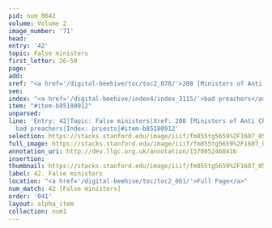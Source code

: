 ```yaml
---
pid: num_0042
volume: Volume 2
image_number: '71'
head: 
entry: '42'
topic: False ministers
first_letter: 26-50
page: 
add: 
xref: "<a href='/digital-beehive/toc/toc2_078/'>208 [Ministers of Anti Christ]</a>"
see: 
index: "<a href='/digital-beehive/index4/index_3115/'>bad preachers</a>|<a href='/digital-beehive/index4/index_3153/'>priests</a>"
item: "#item-b85180912"
unparsed: 
line: 'Entry: 42|Topic: False ministers|Xref: 208 [Ministers of Anti Christ]|Index:
  bad preachers|Index: priests|#item-b85180912'
selection: https://stacks.stanford.edu/image/iiif/fm855tg5659%2F1607_0538/271,951,3086,505/full/0/default.jpg
full_image: https://stacks.stanford.edu/image/iiif/fm855tg5659%2F1607_0538/full/full/0/default.jpg
annotation_uri: http://dev.llgc.org.uk/annotation/1570052468416
insertion: 
thumbnail: https://stacks.stanford.edu/image/iiif/fm855tg5659%2F1607_0538/271,951,600,180/250,/0/default.jpg
label: 42. False ministers
location: "<a href='/digital-beehive/toc/toc2_061/'>Full Page</a>"
num_match: 42 [False ministers]
order: '041'
layout: alpha_item
collection: num1
---
```

